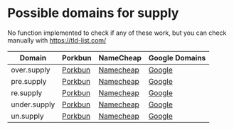 # Possible domains for supply

No function implemented to check if any of these work, but you can check manually with https://tld-list.com/

| Domain | Porkbun | NameCheap | Google Domains |
|---|---|---|---|
| over.supply | [Porkbun](https://porkbun.com/checkout/search?prb=e814663da1&tlds=&idnLanguage=&search=search&q=over.supply) | [Namecheap](https://www.namecheap.com/domains/registration/results/?domain=over.supply) | [Google](https://domains.google.com/registrar/search?searchTerm=over.supply) |
| pre.supply | [Porkbun](https://porkbun.com/checkout/search?prb=e814663da1&tlds=&idnLanguage=&search=search&q=pre.supply) | [Namecheap](https://www.namecheap.com/domains/registration/results/?domain=pre.supply) | [Google](https://domains.google.com/registrar/search?searchTerm=pre.supply) |
| re.supply | [Porkbun](https://porkbun.com/checkout/search?prb=e814663da1&tlds=&idnLanguage=&search=search&q=re.supply) | [Namecheap](https://www.namecheap.com/domains/registration/results/?domain=re.supply) | [Google](https://domains.google.com/registrar/search?searchTerm=re.supply) |
| under.supply | [Porkbun](https://porkbun.com/checkout/search?prb=e814663da1&tlds=&idnLanguage=&search=search&q=under.supply) | [Namecheap](https://www.namecheap.com/domains/registration/results/?domain=under.supply) | [Google](https://domains.google.com/registrar/search?searchTerm=under.supply) |
| un.supply | [Porkbun](https://porkbun.com/checkout/search?prb=e814663da1&tlds=&idnLanguage=&search=search&q=un.supply) | [Namecheap](https://www.namecheap.com/domains/registration/results/?domain=un.supply) | [Google](https://domains.google.com/registrar/search?searchTerm=un.supply) |
